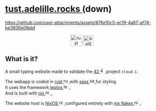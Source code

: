 <!-- url -->
<h1>
	<a href="https://tust.adelille.rocks">
		tust.adelille.rocks
	</a> (down)
</h1>

<!-- preview -->
https://github.com/user-attachments/assets/876e10c5-ec19-4a67-af74-be3936e08ebf

<!-- badges -->
<p align="center">
	<a href="https://rustacean.net/">
		<img align="center"
			height="38vw"
			alt="rust ferris"
			src="https://rustacean.net/favicon.png"
		/>
	</a>
	<a href="https://builtwithnix.org">
		<img align="center"
			height="34vw"
			alt="built with nix"
			src="https://builtwithnix.org/badge.svg"
		/>
	</a>
</p>

## What is it?

<p>
	A small typing website made to validate the
	<a href="https://42.fr/en/homepage/">
	42
		<img
			alt="42"
			height="16rem"
			src="https://simpleicons.org/icons/42.svg"
		/>
	</a>
	project <code>cloud-1</code>.
</p>

<p>
	<div>
		The webapp is coded in
		<a href="https://www.rust-lang.org/">
			rust
			<img
				alt="rust"
				height="16rem"
				src="https://simpleicons.org/icons/rust.svg"
			/>
		</a>
		with
		<a href="https://sass-lang.com/">
			sass
			<img
				alt="sass"
				height="16rem"
				src="https://raw.githubusercontent.com/dheereshagrwal/coloured-icons/refs/heads/master/public/logos/technology/sass/sass-wordmark.svg"
			/>
		</a>
		for styling.
	</div>
	<div>
		It uses the framework
		<a href="https://leptos.dev/">
			leptos
			<img
				alt="leptos"
				height="16rem"
				src="https://leptos.dev/images/leptos_sphere.svg"
			/>
		</a>
		.
	</div>
	<div>
		And is built with
		<a href="https://nixos.org/">
			nix
			<img
				alt="nix"
				height="16rem"
				src="https://raw.githubusercontent.com/dheereshagrwal/coloured-icons/refs/heads/master/public/logos/technology/nixos/nixos.svg"
			/>
		</a>
		.
	</div>
</p>

<p>
	The website host is
	<a href="https://nixos.org/">
		NixOS
		<img
			alt="nix"
			height="16rem"
			src="https://raw.githubusercontent.com/dheereshagrwal/coloured-icons/refs/heads/master/public/logos/technology/nixos/nixos.svg"
		/>
	</a>
	configured entirely with
	<a href="https://nixos.wiki/wiki/Flakes">
		nix flakes
		<img
			alt="nix"
			height="16rem"
			src="https://raw.githubusercontent.com/dheereshagrwal/coloured-icons/refs/heads/master/public/logos/technology/nixos/nixos.svg"
		/>
	</a>
	.
</p>
